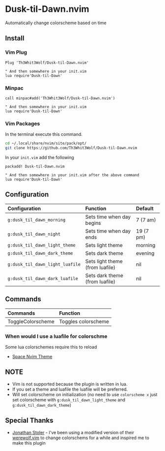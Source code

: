 # Dusk-til-Dawn.nvim

Automatically change colorscheme based on time

## Install

### Vim Plug

```vim
Plug 'Th3Whit3Wolf/Dusk-til-Dawn.nvim'

" And then somewhere in your init.vim
lua require'Dusk-til-Dawn'
```

### Minpac

```vim
call minpac#add('Th3Whit3Wolf/Dusk-til-Dawn.nvim')

" And then somewhere in your init.vim
lua require'Dusk-til-Dawn'
```

### Vim Packages

In the terminal execute this command.

```sh
cd ~/.local/share/nvim/site/pack/opt/
git clone https://github.com/Th3Whit3Wolf/Dusk-til-Dawn.nvim
```

In your `init.vim` add the following

```vim
packadd! Dusk-til-Dawn.nvim
```

```vim
" And then somewhere in your init.vim after the above command
lua require'Dusk-til-Dawn'
```

## Configuration

|          Configuration          |             Function            |  Default  |
| :------------------------------ | :------------------------------ | :-------- |
| `g:dusk_til_dawn_morning`       | Sets time when day begins       | 7  (7 am) |
| `g:dusk_til_dawn_night`         | Sets time when day ends         | 19 (7 pm) |
| `g:dusk_til_dawn_light_theme`   | Sets light theme                | morning   |
| `g:dusk_til_dawn_dark_theme`    | Sets dark theme                 | evening   |
| `g:dusk_til_dawn_light_luafile` | Sets light theme (from luafile) | nil       |
| `g:dusk_til_dawn_dark_luafile`  | Sets dark theme (from luafile)  | nil       |

## Commands

|      Commands     |      Function       |
| :---------------- | :------------------ |
| ToggleColorscheme | Toggles colorscheme |

### When would I use a luafile for colorschme

Some lua colorschemes require this to reload

- [Space Nvim Theme](https://github.com/Th3Whit3Wolf/space-nvim-theme)

## NOTE

- Vim is not supported because the plugin is written in lua.
- If you set a theme and luafile the luafile will be preferred.
- Will set colorscheme on initialization (no need to use `colorscheme x` just set colorscheme with `g:dusk_til_dawn_light_theme` and `g:dusk_til_dawn_dark_theme`)

## Special Thanks

- [Jonathan Stoler](https://github.com/jonstoler) - I've been using a modified version of their [werewolf.vim](https://github.com/jonstoler/werewolf.vim) to change colorschems for a while and inspired me to make this plugin
